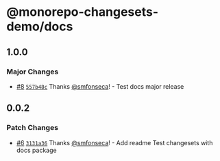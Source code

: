 # @monorepo-changesets-demo/docs

## 1.0.0

### Major Changes

- [#8](https://github.com/smfonseca/monorepo-changesets-demo/pull/8) [`557b48c`](https://github.com/smfonseca/monorepo-changesets-demo/commit/557b48cfb9463d2790dd4bc19f1fa7ccd067b0c5) Thanks [@smfonseca](https://github.com/smfonseca)! - Test docs major release

## 0.0.2

### Patch Changes

- [#6](https://github.com/smfonseca/monorepo-changesets-demo/pull/6) [`3131a36`](https://github.com/smfonseca/monorepo-changesets-demo/commit/3131a36121b1b903e29ba63f60feef1c5e8f2010) Thanks [@smfonseca](https://github.com/smfonseca)! - Add readme
  Test changesets with docs package

